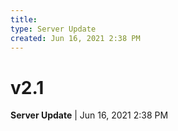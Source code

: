 ```yaml
---
title:
type: Server Update
created: Jun 16, 2021 2:38 PM
---
```


# v2.1

**Server Update** | Jun 16, 2021 2:38 PM
